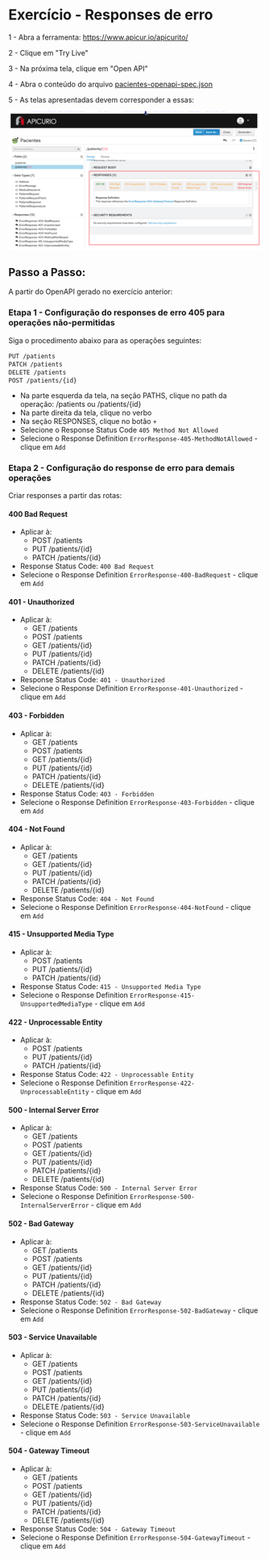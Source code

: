 # Exercício - Responses de erro

1 - Abra a ferramenta:
https://www.apicur.io/apicurito/

2 - Clique em "Try Live"

3 - Na próxima tela, clique em "Open API"
 
4 - Abra o conteúdo do arquivo [pacientes-openapi-spec.json](pacientes-openapi-spec.json)

5 - As telas apresentadas devem corresponder a essas:

![print01.png](print01.png)

## Passo a Passo:

A partir do OpenAPI gerado no exercício anterior:

### Etapa 1 - Configuração do responses de erro 405 para operações não-permitidas

Siga o procedimento abaixo para as operações seguintes:
```
PUT /patients
PATCH /patients
DELETE /patients
POST /patients/{id}
```

* Na parte esquerda da tela, na seção PATHS, clique no path da operação: /patients ou /patients/{id}
* Na parte direita da tela, clique no verbo
* Na seção RESPONSES, clique no botão `+`
* Selecione o Response Status Code `405 Method Not Allowed`
* Selecione o Response Definition `ErrorResponse-405-MethodNotAllowed` - clique em `Add`


### Etapa 2 - Configuração do response de erro para demais operações

Criar responses a partir das rotas:

#### 400 Bad Request
* Aplicar à:
  * POST /patients
  * PUT /patients/{id}
  * PATCH /patients/{id}
* Response Status Code: `400 Bad Request`
* Selecione o Response Definition `ErrorResponse-400-BadRequest` - clique em `Add`

#### 401 - Unauthorized
* Aplicar à:
  * GET /patients
  * POST /patients
  * GET /patients/{id}
  * PUT /patients/{id}
  * PATCH /patients/{id}
  * DELETE /patients/{id}
* Response Status Code: `401 - Unauthorized`
* Selecione o Response Definition `ErrorResponse-401-Unauthorized` - clique em `Add`

#### 403 - Forbidden
* Aplicar à:
  * GET /patients
  * POST /patients
  * GET /patients/{id}
  * PUT /patients/{id}
  * PATCH /patients/{id}
  * DELETE /patients/{id}
* Response Status Code: `403 - Forbidden`
* Selecione o Response Definition `ErrorResponse-403-Forbidden` - clique em `Add`

#### 404 - Not Found
* Aplicar à:
  * GET /patients
  * GET /patients/{id}
  * PUT /patients/{id}
  * PATCH /patients/{id}
  * DELETE /patients/{id}
* Response Status Code: `404 - Not Found`
* Selecione o Response Definition `ErrorResponse-404-NotFound` - clique em `Add`

#### 415 - Unsupported Media Type
* Aplicar à:
  * POST /patients
  * PUT /patients/{id}
  * PATCH /patients/{id}
* Response Status Code: `415 - Unsupported Media Type`
* Selecione o Response Definition `ErrorResponse-415-UnsupportedMediaType` - clique em `Add`

#### 422 - Unprocessable Entity
* Aplicar à:
  * POST /patients
  * PUT /patients/{id}
  * PATCH /patients/{id}
* Response Status Code: `422 - Unprocessable Entity`
* Selecione o Response Definition `ErrorResponse-422-UnprocessableEntity` - clique em `Add`

#### 500 - Internal Server Error
* Aplicar à:
  * GET /patients
  * POST /patients
  * GET /patients/{id}
  * PUT /patients/{id}
  * PATCH /patients/{id}
  * DELETE /patients/{id}
* Response Status Code: `500 - Internal Server Error`
* Selecione o Response Definition `ErrorResponse-500-InternalServerError` - clique em `Add`

#### 502 - Bad Gateway
* Aplicar à:
  * GET /patients
  * POST /patients
  * GET /patients/{id}
  * PUT /patients/{id}
  * PATCH /patients/{id}
  * DELETE /patients/{id}
* Response Status Code: `502 - Bad Gateway`
* Selecione o Response Definition `ErrorResponse-502-BadGateway` - clique em `Add`

#### 503 - Service Unavailable
* Aplicar à:
  * GET /patients
  * POST /patients
  * GET /patients/{id}
  * PUT /patients/{id}
  * PATCH /patients/{id}
  * DELETE /patients/{id}
* Response Status Code: `503 - Service Unavailable`
* Selecione o Response Definition `ErrorResponse-503-ServiceUnavailable` - clique em `Add`

#### 504 - Gateway Timeout
* Aplicar à:
  * GET /patients
  * POST /patients
  * GET /patients/{id}
  * PUT /patients/{id}
  * PATCH /patients/{id}
  * DELETE /patients/{id}
* Response Status Code: `504 - Gateway Timeout`
* Selecione o Response Definition `ErrorResponse-504-GatewayTimeout` - clique em `Add`